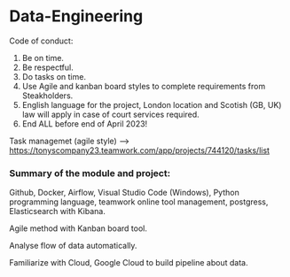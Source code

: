 # Data-Engineering

Code of conduct:

1. Be on time.
2. Be respectful.
3. Do tasks on time.
4. Use Agile and kanban board styles to complete requirements from Steakholders.
5. English language for the project, London location and Scotish (GB, UK) law will apply in case of court services required.
6. End ALL before end of April 2023!


Task managemet (agile style) --> https://tonyscompany23.teamwork.com/app/projects/744120/tasks/list



### Summary of the module and project:
Github, Docker, Airflow, Visual Studio Code (Windows), Python programming language, teamwork online tool management, postgress, Elasticsearch with Kibana.

Agile method with Kanban board tool.

Analyse flow of data automatically.

Familiarize with Cloud, Google Cloud to build pipeline about data.
